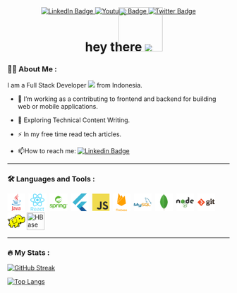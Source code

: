 <div id="header" align="center">
<img src="https://media4.giphy.com/media/zOvBKUUEERdNm/giphy.gif?cid=ecf05e47brud9stkielmjo2k86rtz80hq3p3dp2oqw2gvkxe&ep=v1_gifs_search&rid=giphy.gif&ct=g" width="100" height="100" style="position:absolute" frameBorder="0" class="giphy-embed" allowFullScreen>
</div >
<div id="badges" align="center">
  <a href="https://www.linkedin.com/in/senja-ingrit-176461219/">
    <img src="https://img.shields.io/badge/LinkedIn-blue?style=for-the-badge&logo=linkedin&logoColor=white" alt="LinkedIn Badge"/>
  </a>
  <a href="https://www.youtube.com/channel/UCEdDJ53fmVH1qXE-YaLiluA">
    <img src="https://img.shields.io/badge/YouTube-red?style=for-the-badge&logo=youtube&logoColor=white" alt="Youtube Badge"/>
  </a>
  <a href="https://twitter.com/aswin_anonymous">
    <img src="https://img.shields.io/badge/Twitter-x?style=for-the-badge&logo=twitter&color=black&logoColor=white" alt="Twitter Badge"/>
  </a>
</div>

<div id="profile" align="center">
  <img src="https://komarev.com/ghpvc/?username=senja007&style=flat-square&color=blue" alt=""/>
</div>

<div id="sapaan" align="center">
<h1>
  hey there <img src="https://media.giphy.com/media/hvRJCLFzcasrR4ia7z/giphy.gif" width="30px"/>
</h1>
</div>



### :woman_technologist: About Me :

I am a Full Stack Developer <img src="https://media.giphy.com/media/WUlplcMpOCEmTGBtBW/giphy.gif" width="30"> from Indonesia.

- :telescope: I’m working as a contributing to frontend and backend for building web or mobile applications.

- :seedling: Exploring Technical Content Writing.

- :zap: In my free time read tech articles.

- :mailbox:How to reach me: [![Linkedin Badge](https://img.shields.io/badge/-here-blue?style=flat&logo=Linkedin&logoColor=white)](https://www.linkedin.com/in/senja-ingrit-176461219/)

---

### :hammer_and_wrench: Languages and Tools :
<div>
  <img src="https://github.com/devicons/devicon/blob/master/icons/java/java-original-wordmark.svg" title="Java" alt="Java" width="40" height="40"/>&nbsp;
  <img src="https://github.com/devicons/devicon/blob/master/icons/react/react-original-wordmark.svg" title="React" alt="React" width="40" height="40"/>&nbsp;
  <img src="https://github.com/devicons/devicon/blob/master/icons/spring/spring-original-wordmark.svg" title="Spring" alt="Spring" width="40" height="40"/>&nbsp;
  <img src="https://github.com/devicons/devicon/blob/master/icons/flutter/flutter-original.svg" title="Flutter" alt="Flutter" width="40" height="40"/>&nbsp;
  <img src="https://github.com/devicons/devicon/blob/master/icons/javascript/javascript-original.svg" title="JavaScript" alt="JavaScript" width="40" height="40"/>&nbsp;
  <img src="https://github.com/devicons/devicon/blob/master/icons/firebase/firebase-plain-wordmark.svg" title="Firebase" alt="Firebase" width="40" height="40"/>&nbsp;
  <img src="https://github.com/devicons/devicon/blob/master/icons/mysql/mysql-original-wordmark.svg" title="MySQL"  alt="MySQL" width="40" height="40"/>&nbsp;
  <img src="https://github.com/devicons/devicon/blob/master/icons/mongodb/mongodb-original.svg" title="Mongodb"  alt="Mongodb" width="40" height="40"/>&nbsp;
  <img src="https://github.com/devicons/devicon/blob/master/icons/nodejs/nodejs-original-wordmark.svg" title="NodeJS" alt="NodeJS" width="40" height="40"/>&nbsp;
  <img src="https://github.com/devicons/devicon/blob/master/icons/git/git-original-wordmark.svg" title="Git" **alt="Git" width="40" height="40"/>
  <img src="https://github.com/devicons/devicon/blob/master/icons/hadoop/hadoop-original.svg" title="Hadoop" **alt="Hadoop" width="40" height="40"/>
  <img src="https://www.logo.wine/a/logo/Apache_HBase/Apache_HBase-Logo.wine.svg" title="HBase" **alt="HBase" width="40" height="40"/>
</div>

---

### :fire: My Stats :
[![GitHub Streak](http://github-readme-streak-stats.herokuapp.com?user=senja007&theme=dracula)](https://git.io/streak-stats)

[![Top Langs](https://github-readme-stats.vercel.app/api/top-langs/?username=senja007&layout=compact&theme=vision-friendly-dark)](https://github.com/anuraghazra/github-readme-stats)


<!---
senja007/senja007 is a ✨ special ✨ repository because its `README.md` (this file) appears on your GitHub profile.
You can click the Preview link to take a look at your changes.
--->
